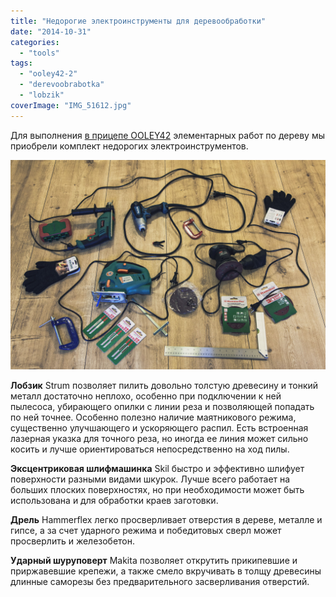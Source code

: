 ```yaml
---
title: "Недорогие электроинструменты для деревообработки"
date: "2014-10-31"
categories:
  - "tools"
tags:
  - "ooley42-2"
  - "derevoobrabotka"
  - "lobzik"
coverImage: "IMG_51612.jpg"
---
```


Для выполнения [в прицепе OOLEY42](http://ooley.ru/places/ooley42/ "Прицеп OOLEY42") элементарных работ по дереву мы приобрели комплект недорогих электроинструментов.

[![IMG_51612](./images/IMG_51612.jpg)](http://ooley.ru/wp-content/uploads/2014/10/IMG_51612.jpg)

**Лобзик** Strum позволяет пилить довольно толстую древесину и тонкий металл достаточно неплохо, особенно при подключении к ней пылесоса, убирающего опилки с линии реза и позволяющей попадать по ней точнее. Особенно полезно наличие маятникового режима, существенно улучшающего и ускоряющего распил. Есть встроенная лазерная указка для точного реза, но иногда ее линия может сильно косить и лучше ориентироваться непосредственно на ход пилы.

**Эксцентриковая шлифмашинка** Skil быстро и эффективно шлифует поверхности разными видами шкурок. Лучше всего работает на больших плоских поверхностях, но при необходимости может быть использована и для обработки краев заготовки.

**Дрель** Hammerflex легко просверливает отверстия в дереве, металле и гипсе, а за счет ударного режима и победитовых сверл может просверлить и железобетон.

**Ударный шуруповерт** Makita позволяет открутить прикипевшие и приржавевшие крепежи, а также смело вкручивать в толщу древесины длинные саморезы без предварительного засверливания отверстий.
